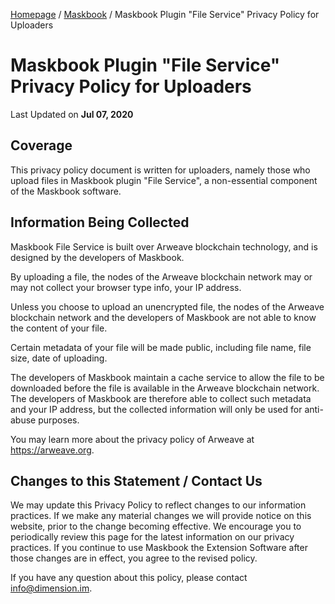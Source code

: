 [Homepage](../../) / [Maskbook](../) / Maskbook Plugin "File Service" Privacy Policy for Uploaders

# Maskbook Plugin "File Service"<br>Privacy Policy for Uploaders


Last Updated on **Jul 07, 2020**

## Coverage

This privacy policy document is written for uploaders, namely those who upload files in Maskbook plugin "File Service", a non-essential component of the Maskbook software.

## Information Being Collected

Maskbook File Service is built over Arweave blockchain technology, and is designed by the developers of Maskbook.

By uploading a file, the nodes of the Arweave blockchain network may or may not collect your browser type info, your IP address.

Unless you choose to upload an unencrypted file, the nodes of the Arweave blockchain network and the developers of Maskbook are not able to know the content of your file.

Certain metadata of your file will be made public, including file name, file size, date of uploading.

The developers of Maskbook maintain a cache service to allow the file to be downloaded before the file is available in the Arweave blockchain network. The developers of Maskbook are therefore able to collect such metadata and your IP address, but the collected information will only be used for anti-abuse purposes.

You may learn more about the privacy policy of Arweave at <https://arweave.org>.

## Changes to this Statement / Contact Us

We may update this Privacy Policy to reflect changes to our information practices.
If we make any material changes we will provide notice on this website, prior to the change becoming effective.
We encourage you to periodically review this page for the latest information on our privacy practices.
If you continue to use Maskbook the Extension Software after those changes are in effect, you agree to the revised policy.

If you have any question about this policy, please contact [info@dimension.im](mailto:info@dimension.im).
